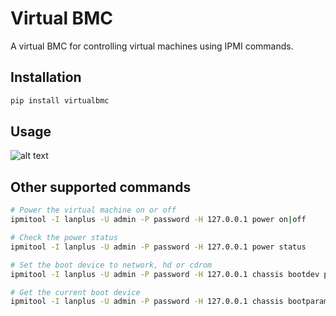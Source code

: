 Virtual BMC
===========

A virtual BMC for controlling virtual machines using IPMI commands.

Installation
------------

```bash
pip install virtualbmc
```

Usage
-----

![alt text](images/demo.gif "Virtual BMC demo")

Other supported commands
------------------------

```bash
# Power the virtual machine on or off
ipmitool -I lanplus -U admin -P password -H 127.0.0.1 power on|off

# Check the power status
ipmitool -I lanplus -U admin -P password -H 127.0.0.1 power status

# Set the boot device to network, hd or cdrom
ipmitool -I lanplus -U admin -P password -H 127.0.0.1 chassis bootdev pxe|disk|cdrom

# Get the current boot device
ipmitool -I lanplus -U admin -P password -H 127.0.0.1 chassis bootparam get 5
```
